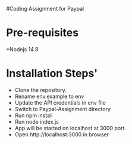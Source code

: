 #Coding Assignment for Paypal
# Pre-requisites
*Nodejs 14.8

# Installation Steps'

* Clone the repository.
* Rename env.example to env
* Update the API credentials in env file
* Switch to Paypal-Assignment directory
* Run npm install
* Run node index.js
* App will be started on localhost at 3000 port.
* Open http://localhost:3000 in browser

